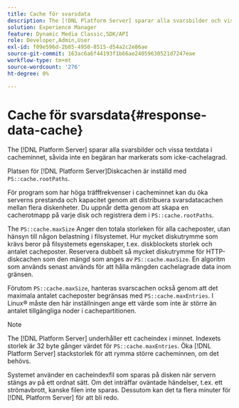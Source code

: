 ```yaml
---
title: Cache för svarsdata
description: The [!DNL Platform Server] sparar alla svarsbilder och vissa textdata i cacheminnet, såvida inte en begäran har markerats som icke-cachelagrad.
solution: Experience Manager
feature: Dynamic Media Classic,SDK/API
role: Developer,Admin,User
exl-id: f09e596d-2b85-4950-8515-d54a2c2e86ae
source-git-commit: 163ac6a6f44193f1b66ae24059630521d7247eae
workflow-type: tm+mt
source-wordcount: '276'
ht-degree: 0%

---
```


# Cache för svarsdata{#response-data-cache}

The [!DNL Platform Server] sparar alla svarsbilder och vissa textdata i cacheminnet, såvida inte en begäran har markerats som icke-cachelagrad.

Platsen för [!DNL Platform Server]Diskcachen är inställd med `PS::cache.rootPaths`.

För program som har höga träfffrekvenser i cacheminnet kan du öka serverns prestanda och kapacitet genom att distribuera svarsdatacachen mellan flera diskenheter. Du uppnår detta genom att skapa en cacherotmapp på varje disk och registrera dem i `PS::cache.rootPaths`.

The `PS::cache.maxSize` Anger den totala storleken för alla cacheposter, utan hänsyn till någon belastning i filsystemet. Hur mycket diskutrymme som krävs beror på filsystemets egenskaper, t.ex. diskblockets storlek och antalet cacheposter. Reservera dubbelt så mycket diskutrymme för HTTP-diskcachen som den mängd som anges av `PS::cache.maxSize`. En algoritm som används senast används för att hålla mängden cachelagrade data inom gränsen.

Förutom `PS::cache.maxSize`, hanteras svarscachen också genom att det maximala antalet cacheposter begränsas med `PS::cache.maxEntries`. I Linux® måste den här inställningen ange ett värde som inte är större än antalet tillgängliga noder i cachepartitionen.

>[!NOTE]
>
>The [!DNL Platform Server] underhåller ett cacheindex i minnet. Indexets storlek är 32 byte gånger värdet för `PS::cache.maxEntries`. Öka [!DNL Platform Server] stackstorlek för att rymma större cacheminnen, om det behövs.

Systemet använder en cacheindexfil som sparas på disken när servern stängs av på ett ordnat sätt. Om det inträffar oväntade händelser, t.ex. ett strömavbrott, kanske filen inte sparas. Dessutom kan det ta flera minuter för [!DNL Platform Server] för att bli redo.
